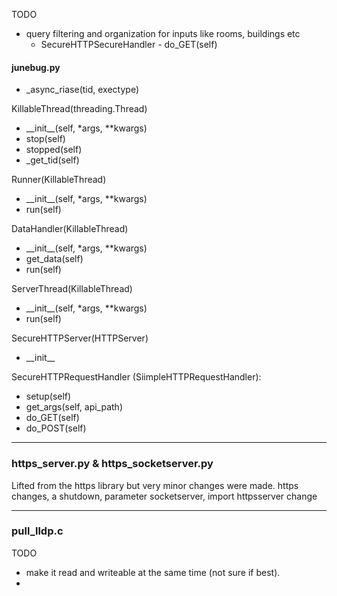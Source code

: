 TODO
- query filtering and organization for inputs like rooms, buildings etc
    - SecureHTTPSecureHandler - do_GET(self)

#### junebug.py

- \_async\_riase(tid, exectype)

KillableThread(threading.Thread)
- \_\_init\_\_(self, \*args, \*\*kwargs)
- stop(self)
- stopped(self)
- \_get\_tid(self)

Runner(KillableThread)
- \_\_init\_\_(self, \*args, \*\*kwargs)
- run(self)

DataHandler(KillableThread)
- \_\_init\_\_(self, \*args, \*\*kwargs)
- get_data(self)
- run(self)

ServerThread(KillableThread)
- \_\_init\_\_(self, \*args, \*\*kwargs)
- run(self)

SecureHTTPServer(HTTPServer)
- \_\_init\_\_

SecureHTTPRequestHandler (SiimpleHTTPRequestHandler):
- setup(self)
- get_args(self, api_path)
- do_GET(self)
- do_POST(self)

---

### https_server.py & https_socketserver.py
Lifted from the https library but very minor changes were made.
https changes, a shutdown, parameter
socketserver, import httpsserver change

---

### pull_lldp.c
TODO
- make it read and writeable at the same time (not sure if best).
- 
